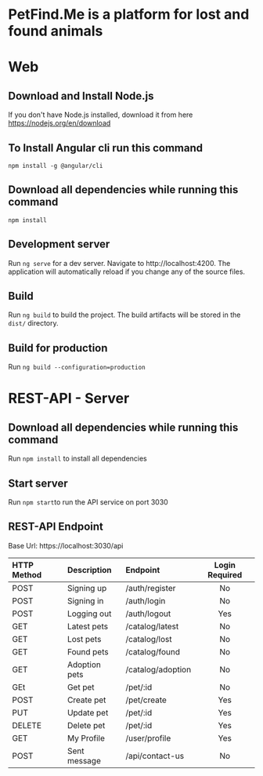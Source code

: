 # PetFind.Me is a platform for lost and found animals

# Web

## Download and Install Node.js
If you don't have Node.js installed, download it from here https://nodejs.org/en/download

## To Install Angular cli run this command
`npm install -g @angular/cli`

## Download all dependencies while running this command
`npm install`

## Development server
Run `ng serve` for a dev server. Navigate to http://localhost:4200. The application will automatically reload if you change any of the source files.

## Build
Run `ng build` to build the project. The build artifacts will be stored in the `dist/` directory.

## Build for production 
Run `ng build --configuration=production`


# REST-API - Server

## Download all dependencies while running this command
Run `npm install` to install all dependencies

## Start server
Run `npm start`to run the API service on port 3030

## REST-API Endpoint
Base Url: https://localhost:3030/api

| HTTP Method |  Description  |      Endpoint     | Login Required |
| :---------- | :------------ | :---------------- | :------------: |
|     POST    | Signing up    | /auth/register    |       No       |
|     POST    | Signing in    | /auth/login       |       No       |
|     POST    | Logging out   | /auth/logout      |       Yes      |
|     GET     | Latest pets   | /catalog/latest   |       No       |
|     GET     | Lost pets     | /catalog/lost     |       No       |
|     GET     | Found pets    | /catalog/found    |       No       |
|     GET     | Adoption pets | /catalog/adoption |       No       |
|     GEt     | Get pet       | /pet/:id          |       No       |
|     POST    | Create pet    | /pet/create       |       Yes      |
|     PUT     | Update pet    | /pet/:id          |       Yes      |
|    DELETE   | Delete pet    | /pet/:id          |       Yes      |
|     GET     | My Profile    | /user/profile     |       Yes      |
|     POST    | Sent message  | /api/contact-us   |       No       |